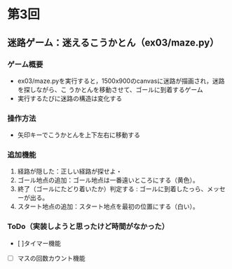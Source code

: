 # 第3回
## 迷路ゲーム：迷えるこうかとん（ex03/maze.py）
### ゲーム概要
- ex03/maze.pyを実行すると，1500x900のcanvasに迷路が描画され，迷路を探しながら、こ
うかとんを移動させて、ゴールに到着するゲーム
- 実行するたびに迷路の構造は変化する
### 操作方法
- 矢印キーでこうかとんを上下左右に移動する
### 追加機能
1. 経路が隠した：正しい経路が探せよ・
2. ゴール地点の追加：ゴール地点は一番遠いところにする（黄色）。
3. 終了（ゴールにたどり着いたか）判定する :
ゴールに到着したっら、メッセーが出る。
4. スタート地点の追加：スタート地点を最初の位置にする（白い）。
### ToDo（実装しようと思ったけど時間がなかった）
- [ ]タイマー機能
- [ ] マスの回数カウント機能
